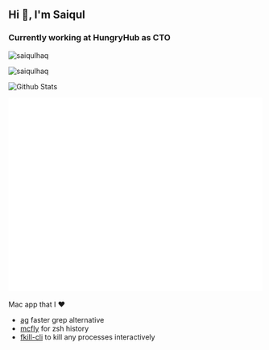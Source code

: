 ## Hi 👋, I'm Saiqul
### Currently working at HungryHub as CTO 
<p> <img src="https://komarev.com/ghpvc/?username=saiqulhaq" alt="saiqulhaq" /> </p>

<p><img src="https://github-readme-stats.vercel.app/api/top-langs/?username=saiqulhaq&layout=compact" alt="saiqulhaq" /></p>

![Github Stats](https://github-readme-stats.vercel.app/api?username=saiqulhaq&count_private=true&show_icons=true&theme=nord)

![Metrics](https://github.com/saiqulhaq/saiqulhaq/blob/master/github-metrics.svg)

Mac app that I ❤️

* [ag](https://github.com/ggreer/the_silver_searcher) faster grep alternative
* [mcfly](https://github.com/cantino/mcfly) for zsh history
* [fkill-cli](https://github.com/sindresorhus/fkill-cli) to kill any processes interactively
